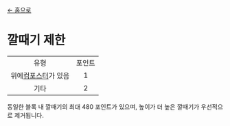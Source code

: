 [← 홈으로](../)
# 깔때기 제한

<table>
    <tr><td align="center">유형</td><td align="center">포인트</td></tr>
    <tr><td align="center">위에<a href="https://minecraft.fandom.com/zh/wiki/컴포스터">컴포스터</a>가 있음</td><td align="center">1</td></tr>
    <tr><td align="center">기타</td><td align="center">2</td></tr>
</table>

동일한 블록 내 깔때기의 최대 480 포인트가 있으며, 높이가 더 높은 깔때기가 우선적으로 제거됩니다.
